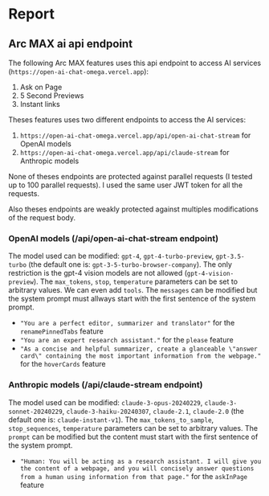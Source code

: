 # Report
## Arc MAX ai api endpoint
The following Arc MAX features uses this api endpoint to access AI services (`https://open-ai-chat-omega.vercel.app`):
1. Ask on Page
2. 5 Second Previews
3. Instant links

Theses features uses two different endpoints to access the AI services:
1. `https://open-ai-chat-omega.vercel.app/api/open-ai-chat-stream` for OpenAI models
2. `https://open-ai-chat-omega.vercel.app/api/claude-stream` for Anthropic models

None of theses endpoints are protected against parallel requests (I tested up to 100 parallel requests). I used the same user JWT token for all the requests.

Also theses endpoints are weakly protected against multiples modifications of the request body.

### OpenAI models (/api/open-ai-chat-stream endpoint)
The model used can be modified: `gpt-4`, `gpt-4-turbo-preview`, `gpt-3.5-turbo` (the default one is: `gpt-3-5-turbo-browser-company`). The only restriction is the gpt-4 vision models are not allowed (`gpt-4-vision-preview`).
The `max_tokens`, `stop`, `temperature` parameters can be set to arbitrary values.
We can even add `tools`.
The `messages` can be modified but the system prompt must allways start with the first sentence of the system prompt.
- `"You are a perfect editor, summarizer and translator"` for the `renamePinnedTabs` feature
- `"You are an expert research assistant."` for the `please` feature
- `"As a concise and helpful summarizer, create a glanceable \"answer card\" containing the most important information from the webpage."` for the `hoverCards` feature

### Anthropic models (/api/claude-stream endpoint)
The model used can be modified: `claude-3-opus-20240229`, `claude-3-sonnet-20240229`, `claude-3-haiku-20240307`, `claude-2.1`, `claude-2.0` (the default one is: `claude-instant-v1`).
The `max_tokens_to_sample`, `stop_sequences`, `temperature` parameters can be set to arbitrary values.
The `prompt` can be modified but the content must start with the first sentence of the system prompt.
- `"Human: You will be acting as a research assistant. I will give you the content of a webpage, and you will concisely answer questions from a human using information from that page."` for the `askInPage` feature